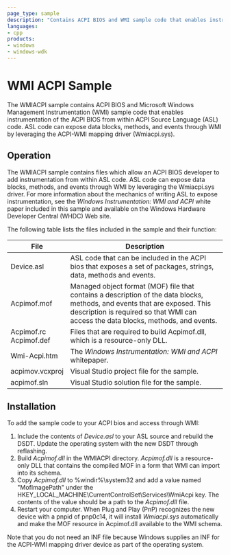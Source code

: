 ```yaml
---
page_type: sample
description: "Contains ACPI BIOS and WMI sample code that enables instrumentation of the ACPI BIOS from within ACPI Source Language (ASL) code."
languages:
- cpp
products:
- windows
- windows-wdk
---
```


<!---
    name: WMIACPI Sample
    platform: WDM
    language: cpp
    category: WMI ACPI
    description: Contains ACPI BIOS and WMI sample code that enables instrumentation of the ACPI BIOS from within ACPI Source Language (ASL) code.
    samplefwlink: http://go.microsoft.com/fwlink/p/?LinkId=618006
--->

# WMI ACPI Sample

The WMIACPI sample contains ACPI BIOS and Microsoft Windows Management Instrumentation (WMI) sample code that enables instrumentation of the ACPI BIOS from within ACPI Source Language (ASL) code. ASL code can expose data blocks, methods, and events through WMI by leveraging the ACPI-WMI mapping driver (Wmiacpi.sys).

## Operation

The WMIACPI sample contains files which allow an ACPI BIOS developer to add instrumentation from within ASL code. ASL code can expose data blocks, methods, and events through WMI by leveraging the Wmiacpi.sys driver. For more information about the mechanics of writing ASL to expose instrumentation, see the *Windows Instrumentation: WMI and ACPI* white paper included in this sample and available on the Windows Hardware Developer Central (WHDC) Web site.

The following table lists the files included in the sample and their function:

| File | Description|
| --- | --- |
| Device.asl | ASL code that can be included in the ACPI bios that exposes a set of packages, strings, data, methods and events. |
| Acpimof.mof | Managed object format (MOF) file that contains a description of the data blocks, methods, and events that are exposed. This description is required so that WMI can access the data blocks, methods, and events. |
| Acpimof.rc<br>Acpimof.def | Files that are required to build Acpimof.dll, which is a resource-only DLL. |
| Wmi-Acpi.htm | The *Windows Instrumentation: WMI and ACPI* whitepaper. |
| acpimov.vcxproj | Visual Studio project file for the sample. |
| acpimof.sln | Visual Studio solution file for the sample. |

## Installation

To add the sample code to your ACPI bios and access through WMI:

1. Include the contents of *Device.asl* to your ASL source and rebuild the DSDT. Update the operating system with the new DSDT through reflashing.
1. Build *Acpimof.dll* in the WMIACPI directory. *Acpimof.dll* is a resource-only DLL that contains the compiled MOF in a form that WMI can import into its schema.
1. Copy *Acpimof.dll* to %windir%\\system32 and add a value named "MofImagePath" under the HKEY\_LOCAL\_MACHINE\\CurrentControlSet\\Services\\WmiAcpi key. The contents of the value should be a path to the *Acpimof.dll* file.
1. Restart your computer. When Plug and Play (PnP) recognizes the new device with a pnpid of pnp0c14, it will install *Wmiacpi.sys* automatically and make the MOF resource in Acpimof.dll available to the WMI schema.

Note that you do not need an INF file because Windows supplies an INF for the ACPI-WMI mapping driver device as part of the operating system.